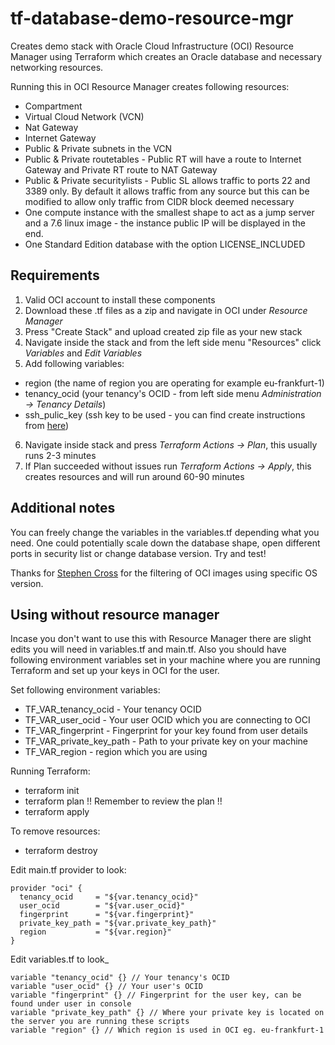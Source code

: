 # tf-database-demo-resource-mgr

Creates demo stack with Oracle Cloud Infrastructure (OCI) Resource Manager using Terraform which creates an Oracle database and necessary networking resources.

Running this in OCI Resource Manager creates following resources:


* Compartment
* Virtual Cloud Network (VCN)
* Nat Gateway
* Internet Gateway
* Public & Private subnets in the VCN
* Public & Private routetables - Public RT will have a route to Internet Gateway and Private RT route to NAT Gateway
* Public & Private securitylists - Public SL allows traffic to ports 22 and 3389 only. By default it allows traffic from any source but this can be modified to allow only traffic from CIDR block deemed necessary
* One compute instance with the smallest shape to act as a jump server and a 7.6 linux image - the instance public IP will be displayed in the end. 
* One Standard Edition database with the option LICENSE_INCLUDED 

## Requirements 

1. Valid OCI account to install these components
2. Download these .tf files as a zip and navigate in OCI under *Resource Manager*
3. Press "Create Stack" and upload created zip file as your new stack
4. Navigate inside the stack and from the left side menu "Resources" click *Variables* and *Edit Variables*
5. Add following variables:
* region (the name of region you are operating for example eu-frankfurt-1)
* tenancy_ocid (your tenancy's OCID - from left side menu *Administration -> Tenancy Details*)
* ssh_pulic_key (ssh key to be used - you can find create instructions from [here](https://docs.cloud.oracle.com/iaas/Content/GSG/Tasks/creatingkeys.htm))
6. Navigate inside stack and press *Terraform Actions -> Plan*, this usually runs 2-3 minutes
7. If Plan succeeded without issues run *Terraform Actions -> Apply*, this creates resources and will run around 60-90 minutes

## Additional notes

You can freely change the variables in the variables.tf depending what you need. One could potentially scale down the database shape, open different ports in security list or change database version. Try and test!

Thanks for [Stephen Cross](https://gist.github.com/scross01/bcd21c12b15787f3ae9d51d0d9b2df06) for the filtering of OCI images using specific OS version. 

## Using without resource manager

Incase you don't want to use this with Resource Manager there are slight edits you will need in variables.tf and main.tf. Also you should have following environment variables set in your machine where you are running Terraform and set up your keys in OCI for the user.

Set following environment variables:

* TF_VAR_tenancy_ocid - Your tenancy OCID
* TF_VAR_user_ocid - Your user OCID which you are connecting to OCI
* TF_VAR_fingerprint - Fingerprint for your key found from user details
* TF_VAR_private_key_path - Path to your private key on your machine
* TF_VAR_region - region which you are using

Running Terraform:

* terraform init
* terraform plan !! Remember to review the plan !!
* terraform apply

To remove resources:

* terraform destroy

Edit main.tf provider to look:

```hcl
provider "oci" {
  tenancy_ocid     = "${var.tenancy_ocid}"
  user_ocid        = "${var.user_ocid}"
  fingerprint      = "${var.fingerprint}"
  private_key_path = "${var.private_key_path}"
  region           = "${var.region}"
}
```
Edit variables.tf to look_

```hcl
variable "tenancy_ocid" {} // Your tenancy's OCID
variable "user_ocid" {} // Your user's OCID
variable "fingerprint" {} // Fingerprint for the user key, can be found under user in console
variable "private_key_path" {} // Where your private key is located on the server you are running these scripts
variable "region" {} // Which region is used in OCI eg. eu-frankfurt-1 
```
